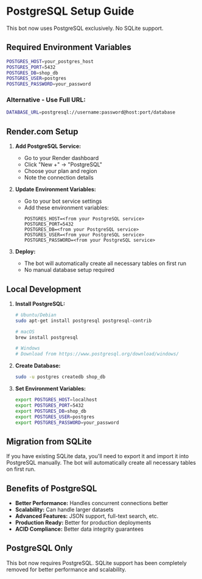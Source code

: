 # PostgreSQL Setup Guide

This bot now uses PostgreSQL exclusively. No SQLite support.

## Required Environment Variables

```bash
POSTGRES_HOST=your_postgres_host
POSTGRES_PORT=5432
POSTGRES_DB=shop_db
POSTGRES_USER=postgres
POSTGRES_PASSWORD=your_password
```

### Alternative - Use Full URL:
```bash
DATABASE_URL=postgresql://username:password@host:port/database
```

## Render.com Setup

1. **Add PostgreSQL Service:**
   - Go to your Render dashboard
   - Click "New +" → "PostgreSQL"
   - Choose your plan and region
   - Note the connection details

2. **Update Environment Variables:**
   - Go to your bot service settings
   - Add these environment variables:
     ```
     POSTGRES_HOST=<from your PostgreSQL service>
     POSTGRES_PORT=5432
     POSTGRES_DB=<from your PostgreSQL service>
     POSTGRES_USER=<from your PostgreSQL service>
     POSTGRES_PASSWORD=<from your PostgreSQL service>
     ```

3. **Deploy:**
   - The bot will automatically create all necessary tables on first run
   - No manual database setup required

## Local Development

1. **Install PostgreSQL:**
   ```bash
   # Ubuntu/Debian
   sudo apt-get install postgresql postgresql-contrib
   
   # macOS
   brew install postgresql
   
   # Windows
   # Download from https://www.postgresql.org/download/windows/
   ```

2. **Create Database:**
   ```bash
   sudo -u postgres createdb shop_db
   ```

3. **Set Environment Variables:**
   ```bash
   export POSTGRES_HOST=localhost
   export POSTGRES_PORT=5432
   export POSTGRES_DB=shop_db
   export POSTGRES_USER=postgres
   export POSTGRES_PASSWORD=your_password
   ```

## Migration from SQLite

If you have existing SQLite data, you'll need to export it and import it into PostgreSQL manually. The bot will automatically create all necessary tables on first run.

## Benefits of PostgreSQL

- **Better Performance:** Handles concurrent connections better
- **Scalability:** Can handle larger datasets
- **Advanced Features:** JSON support, full-text search, etc.
- **Production Ready:** Better for production deployments
- **ACID Compliance:** Better data integrity guarantees

## PostgreSQL Only

This bot now requires PostgreSQL. SQLite support has been completely removed for better performance and scalability.
